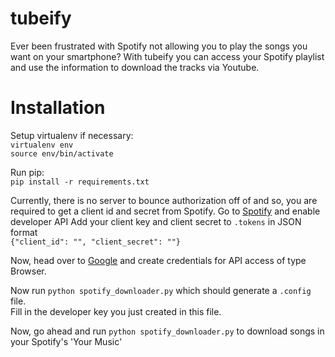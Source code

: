 # tubeify
Ever been frustrated with Spotify not allowing you to play the songs you want on your smartphone?
With tubeify you can access your Spotify playlist and use the information to download the tracks via Youtube.

# Installation
Setup virtualenv if necessary:  
    `virtualenv env`  
    `source env/bin/activate`
    
Run pip:  
    `pip install -r requirements.txt`

Currently, there is no server to bounce authorization off of and so, you are required to get a client id and secret from Spotify.
Go to [Spotify](developers.spotify.com) and enable developer API
Add your client key and client secret to `.tokens` in JSON format  
`{"client_id": "", "client_secret": ""}`

Now, head over to [Google](https://console.developers.google.com/) and create credentials for API access of type Browser.

Now run `python spotify_downloader.py` which should generate a `.config` file.  
Fill in the developer key you just created in this file.

Now, go ahead and run `python spotify_downloader.py` to download songs in your Spotify's 'Your Music'
